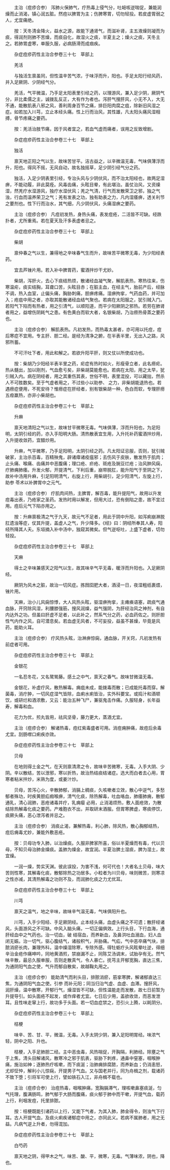 <!-- { "loadSidebar": true } -->
　　主治（痘疹合参） 泻肺火保肺气，疗热毒上侵气分，吐衄咳逆喘促，兼能润燥而止消渴，镇心润五脏。然痘以脾胃为主；伤脾寒胃，切勿轻投。若皮虚胃弱之人，尤宜痛绝。

　　按：天冬清金降火，益水之源，故能下通肾气，而滋补肾，主五液燥则凝而为痰，得润剂则肺不苦燥，而痰自化，故湿火之痰，半夏主之；燥火之痰，天冬主之。若肺胃虚寒，单服久服，必病肠滑而成痼疾。

　　杂症痘疹药性主治合参卷三十七　草部上

　　羌活

　　与独活生禀虽同，但性温辛苦气浓，于味浮而升，阳也。手足太阳行经风药，并入足厥阴、少阴经气分。

　　羌活，气平微温，乃手足太阳表里引经之药，以理游风，兼入足少阴，厥阴气分，非比柔儒之主，诚拨乱反正，大有作为者也。泻肝气搜肝风，小无不入，大无不通，能散肌表八邪之风，善利周身百节之痛，排巨阳肉腐之疽，除新旧风湿之症。如若加入川芎，立止本经头痛。性上行而治风，其性雄，凡太阳头痛风湿相搏，骨节疼痛之要药。

　　按：羌活治肢节痛，因于风者宜之，若血气虚而痛者，误用之反致增剧。

　　杂症痘疹药性主治合参卷三十七　草部上

　　独活

　　禀天地正阳之气以生，故味苦甘平。洁古益之，以辛微温无毒，气味俱薄浮而升，阳也。得风不摇，无风自动，故名独摇草，足少阴引经气分之药。

　　独活，入足少阴表里引经，专治头风与少阴伏风，而不治太阳经也，故两足湿痹，不能动履，非此莫痊。风毒齿痛，头眩目晕，有此堪治。虽仗治风，又资燥湿，然羌疗水湿游风，独疗水湿伏风；羌之气清，行气而发散荣卫之邪，独之气浊，行血而温养荣卫之气；羌有发表之功，独有助表之力，凡内湿痿痹，透关利节之要剂也。性下行而治水，其气细，凡少阴伏风，头痛湿痹之要药。

　　主治（痘疹合参） 凡痘初发热，身热头痛，表发痘疮，二活皆不可缺。经跌扑者，尤所重焉。若在夏天及汗多表虚者忌之。

　　杂症痘疹药性主治合参卷三十七　草部上

　　柴胡

　　禀仲春之气以生，兼得地之辛味春气生而升，故味苦平微寒无毒，为少阳经表药。

　　宜去芦锉片用。若入补中脾胃药，蜜酒拌炒干尤妙。

　　柴胡，泻肝火，去心下痰结热烦，散诸经血凝气聚，解肌表热，寒热往来，伤寒温疟，痰实结胸，耳聋口苦，头眩目赤；在脏主血，在经主气，胎前产后，经脉不调，热入血室，止偏头痛，胸胁刺痛，胆痹疼痛。湿痹拘挛，气药血药，并可加入；疮疽中用之者，亦取其能散诸经血结气聚也。若病在太阳服之，犹引贼入门。若阳气下陷而有热者，用之引清气，以顺阳道，而平少阳厥阴之邪热。若劳在肺肾者用之，益增伤阴耗气之患。有色黄白而软大者，名银柴胡，乃治痨热骨蒸之要药也。

　　主治（痘疹合参） 解肌表热。凡初发热，而热毒太甚者，亦可用以托痘，痘后寒症不宜用。专主肝、胆二经。是经为清净之腑，在半表半里，无出入之路，风邪所蓄。

　　不可汗吐下者，用此和解之。若欲升阳平肝，则又仗以所使成功也。

　　按：柴胡乃少阳经半表半里之药，疟症有热时如火，形瘦骨立者，此名痨疟。热从髓出，加以刚剂，气血愈亏矣，非柴胡莫能愈也。若病在太阳，用之太早，犹引贼入内。病在阴经者，用之其重伤其表，世俗不明，表里混投，可以藏拙，然杀人不可胜数矣。至于气虚者用之，不过些小以助参、 之力，非柴胡能退热也。若遇痨症便用，不死安待？惟痨症在肝经者，别有银柴胡一种，色白而软，专理肝痨五疳羸热，亦非小柴胡也。

　　杂症痘疹药性主治合参卷三十七　草部上

　　升麻

　　禀天地清阳之气以生，故味甘平微寒无毒。气味俱薄，浮而升阳也，为足阳明，太阴引经的药，亦入手阳明大肠。清热散表宜生用，入升托补药蜜酒拌炒用，入升提收敛药，宜醋炒用。

　　升麻，气平微寒，乃手足阳明，太阴引经之药。凡太阳证忌服，否则，犹引贼破家，主治杀百毒，百精殃鬼，辟诸瘴诸疫瘟邪；去伤风于皮肤，散发热于肌肉；止头痛、喉痛、齿痛并中恶腹痛；理口疮、疥疮、斑疮及豌豆烂疮；治风肿风痫，疗肺痈肺痿。升发火郁，开提清气，下利后重，崩带脱肛，能升阳气于至阴之下，故补中汤用升麻，引足阳明清气，右旋上行，用柴胡引，足少阳清气，左旋上行，助参 苓术以补脾胃中之元气。

　　主治（痘疹合参） 疗肌肉间热，主脾胃，解百毒，能升提阳气，故用以升发痘毒出表，乃疮家之圣药。发热时用以解发，但用大过，恐有倒陷之患，故不宜过用。痘后元气下陷亦用之。

　　按：升麻禀极清之气于九天，故元气不足者，用此于阴中升阳，如泻痢崩淋脱肛遗浊等症，仗其升提，盖虚人之气，升少降多。《经》曰：阴经所奉其人寿，阳经所降其人夭。东垣摘入补中汤中，独窥其微矣。但气逆呕吐，上盛下虚者，切勿轻投。

　　杂症痘疹药性主治合参卷三十七　草部上

　　天麻

　　得土之辛味兼感天之阳气以生，故其味辛气平无毒，暖浮而升阳也。入足厥阴经。

　　厥阴为风木之脏，故治一切风症。拣囫囵肥大者，酒浸一日，夜湿粗纸裹煨，锉片用。

　　天麻，治小儿风痫惊悸，大人风热头眩，驱湿痹拘挛，主瘫痪语塞，疏痰气通血脉，开窍除风湿，利腰膝强筋，搜风润燥，益气强阴，为肝经治风之神剂，有自内达外之功。但虽曰肝虚不足者，以此补之，然系气分之药，必血药佐之。则肝胆性气内作之风，自可潜息矣。若血虚无风者，不可妄投，益虽不甚燥，毕竟是风药，能助火耳。

　　主治（痘疹合参） 疗风热头眩，治淋痹惊痫，通血脉，开关窍，凡初发热有前症者可用。

　　杂症痘疹药性主治合参卷三十七　草部上

　　金银花

　　一名忍冬花，又名鹭鸶藤。感土之中气，禀天之春气。故味甘微温无毒。

　　金银花，补虚疗风，散热解毒。痈疽未成，能拨毒而散；已成能托毒而穿。解菌毒，消疔肿，一切风症湿气皆除，血痢水痢皆治，实外科要宝。或捣汁和酒顿饮，或研烂和酒浓敷，又云：能治五种飞尸，兼驱鬼击作痛。久服轻身，长年益寿，解毒和血。

　　花力为优，煎丸皆用，祛风坚骨，藤力更大，蒸酒尤宜。

　　主治（痘疹合参） 解诸热毒，痘红紫毒盛者可用。消痘痈肿痛，故痘后余毒尤宜。刮肠噤口痢疾亦效。

　　杂症痘疹药性主治合参卷三十七　草部上

　　贝母

　　在地则得土金之气，在天则禀清肃之令，故味辛苦微寒，无毒。入手大阴、少阴。辛以散结，苦以泄邪，寒以折热，故治热结痰结诸症。选大而白者去心用，胃寒者粘米拌炒，米熟为度，或姜汁炒。

　　贝母，苦泻心火，辛散肺郁，消膈上稠痰，久咳嗽者立效，散心中逆气，多愁郁者殊功，时疾黄胆疝瘕喉痹，清气化痰，除热解毒，吐血咯血，肺痿肺痈，散郁通乳，清心润肺，恶疮诸毒并疗，乳痈瘿 必用，止消渴烦热，敷人面疮效，为散结除热解毒化痰之要药。产难胞衣不出，并取研末酒服。但胃寒脾虚，寒痰停饮，痰厥头痛，恶心泄泻者并忌之。

　　主治（痘疹合参） 消痰止渴，兼解热毒，利心肺，除风热，散心胸郁结热，痘后痈毒尤妙，兼能外敷恶疮。

　　按：贝母功专入肺，以治燥痰。久服非脾家所喜，俗以半夏燥而有毒，代以贝母，不知贝母治肺金燥痰。盖肺为燥金，故宜润。半夏治脾土湿痰，脾为湿土，故宜燥。

　　一润一燥，势实天渊。彼此误投，为害不浅，何可代也！大者名土贝母，味大苦则性寒，其解毒化痰，散郁除热之功居多。小粒者为川贝母，味则微苦，则寒凉之性亦减，其清热解毒之功则不及，而润肺化痰之力尤优耳。

　　杂症痘疹药性主治合参卷三十七　草部上

　　川芎

　　禀天之温气，地之辛味，故味辛气温无毒，气味俱阳升也。

　　川芎，入手少阳经、手足厥阴经。止本经头痛，血虚头痛之不可遗；散肝经诸风，头面游风之不可缺。中风入脑头痛，一切正偏俱效。上行头目，下行血海，通肝经血中之气药也。治一切血，破 结宿血，而养新血，及鼻洪吐血溺血，妇人血闭无娠。治一切气，驱心腹结气，诸般积气，并胁痛。气疝，气中恶卒痛气块，排脓消瘀长肉，兼理外科，温中燥湿除寒，专除外感。得牡蛎疗头风眩晕吐逆，得细辛治金疮作痛呻吟，同地黄酒煎，禁崩漏不止，同陈艾汤调末，试胎孕有无。然气味辛散，最忌久服单服，否则走散真气，令人暴亡。抚芎主开郁宽胸，直达三焦，为通阴阳气血之使，气升而郁自散矣，故越鞠丸用之。

　　主治（痘疹合参） 能助清气而利头目，排脓消瘀，筋挛寒脾，解诸郁直达三焦，为通阴阳气血之使。引参 而补元阳；同当归治气虚、血虚、血滞。搜肝风，润肝燥，温中散寒，开郁行气，燥湿皆不可缺，但性温能走而发散，故七日前暂为升提导引。如头面疮不起发，或作痒者尤宜。七日后少用，盖欲收敛，而恶发泄耳。且性味走窜上行，故功多于头面。若一切血症禁之，恐引火上腾，以耗阴分。

　　杂症痘疹药性主治合参卷三十七　草部上

　　桔梗

　　味辛、苦、甘、平，微温，无毒。入手太阴少阴，兼入足阳明胃经。味浓气轻，阴中之阳、升也。

　　桔梗，入手足肺胆二经。主中恶虫毒，风热喘促，开胸隔，利肺经。除壅之气于上焦，清头目解诸风，散寒冷之邪于肌表，驱胁下刺疼，通鼻中窒塞，咽喉肿痛，施治如神；逐肺热疗咳嗽，而下痰涎；治肺痈排腐脓，而养新血；仍消恚怒，尤却怔忡，解利小儿惊痫，开提男子气血。又与国老并行，同为舟楫之剂，载诸药不致下堕；引将军可使上行，譬如铁石入江，非舟楫不载也。

　　主治（痘疹合参） 治痘热毒，咽喉肿痛，宽胸膈滞气，理咳嗽鼻塞痰涎，匀气托理，腹满肠鸣，肺气郁于大肠而腹痛，痰火郁于肺中而干嗽，开提气血，载药上行，利咽发痘，托里排脓。

　　按：桔梗既能引诸药以上行，又能下气者，为其入肺，肺金得令，则浊气下行耳。古人开提气血，及痰火痢疾诸郁症中用之，亦同此义。若病不属肺者，用之无益。凡病气逆上升者，勿得混加。

　　杂症痘疹药性主治合参卷三十七　草部上

　　白芍药

　　禀天地之阴，得甲木之气，味苦、酸、平，微寒，无毒。气薄味浓，阴也，降也。

